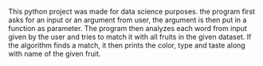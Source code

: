 This python project was made for data science purposes. the program first asks for an input or an argument from user, the argument is then put in a function as parameter.
The program then analyzes each word from input given by the user and tries to match it with all fruits in the given dataset. If the algorithm finds a match,
it then prints the color, type and taste along with name of the given fruit. 
